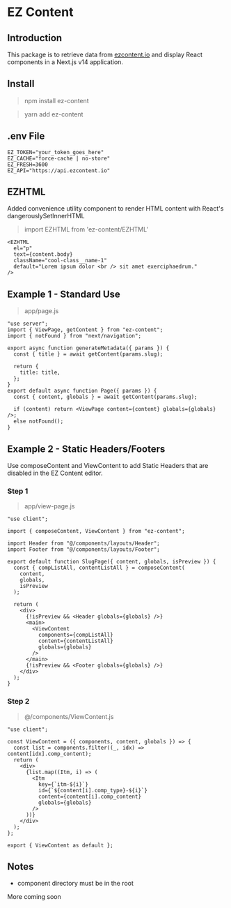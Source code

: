 # EZ Content

## Introduction

This package is to retrieve data from [ezcontent.io](ezcontent.io) and display React components in a Next.js v14 application.

## Install

> npm install ez-content

> yarn add ez-content

## .env File

``` 
EZ_TOKEN="your_token_goes_here" 
EZ_CACHE="force-cache | no-store"
EZ_FRESH=3600
EZ_API="https://api.ezcontent.io"
```

## EZHTML

Added convenience utility component to render HTML content with React's dangerouslySetInnerHTML 

> import EZHTML from 'ez-content/EZHTML'

```
<EZHTML 
  el="p"  
  text={content.body}  
  className="cool-class__name-1" 
  default="Lorem ipsum dolor <br /> sit amet exerciphaedrum."
/> 
```


## Example 1 - Standard Use
> app/page.js
```
"use server";
import { ViewPage, getContent } from "ez-content";
import { notFound } from "next/navigation";

export async function generateMetadata({ params }) {
  const { title } = await getContent(params.slug);

  return {
    title: title,
  };
}
export default async function Page({ params }) {
  const { content, globals } = await getContent(params.slug);

  if (content) return <ViewPage content={content} globals={globals} />;
  else notFound();
}
```

## Example 2 - Static Headers/Footers

Use composeContent and ViewContent to add Static Headers that are disabled in the EZ Content editor.

### Step 1

> app/view-page.js

```
"use client";

import { composeContent, ViewContent } from "ez-content";

import Header from "@/components/layouts/Header";
import Footer from "@/components/layouts/Footer";

export default function SlugPage({ content, globals, isPreview }) {
  const { compListAll, contentListAll } = composeContent(
    content,
    globals,
    isPreview
  );

  return (
    <div>
      {!isPreview && <Header globals={globals} />}
      <main>
        <ViewContent
          components={compListAll}
          content={contentListAll}
          globals={globals}
        />
      </main>
      {!isPreview && <Footer globals={globals} />}
    </div>
  );
}
```

### Step 2

> @/components/ViewContent.js

```
"use client";

const ViewContent = ({ components, content, globals }) => {
  const list = components.filter((_, idx) => content[idx].comp_content);
  return (
    <div>
      {list.map((Itm, i) => (
        <Itm
          key={`itm-${i}`}
          id={`${content[i].comp_type}-${i}`}
          content={content[i].comp_content}
          globals={globals}
        />
      ))}
    </div>
  );
};

export { ViewContent as default };
```

## Notes

- component directory must be in the root


More coming soon